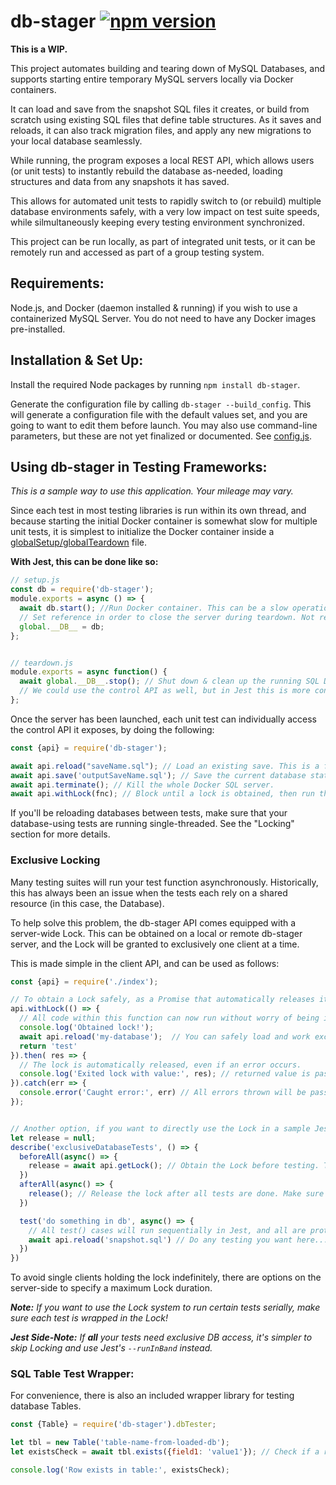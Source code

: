 # db-stager [![npm version](https://badge.fury.io/js/db-stager.svg)](https://www.npmjs.com/package/db-stager)

**This is a WIP.**

This project automates building and tearing down of MySQL Databases, and supports starting entire temporary MySQL servers locally via Docker containers. 

It can load and save from the snapshot SQL files it creates, or build from scratch using existing SQL files that define table structures. As it saves and reloads, it can also track migration files, and apply any new migrations to your local database seamlessly.

While running, the program exposes a local REST API, which allows users (or unit tests) to instantly rebuild the database as-needed, loading structures and data from any snapshots it has saved.

This allows for automated unit tests to rapidly switch to (or rebuild) multiple database environments safely, with a very low impact on test suite speeds, while silmultaneously keeping every testing environment synchronized.

This project can be run locally, as part of integrated unit tests, or it can be remotely run and accessed as part of a group testing system.

## Requirements:
Node.js, and Docker (daemon installed & running) if you wish to use a containerized MySQL Server. You do not need to have any Docker images pre-installed.

## Installation & Set Up:
Install the required Node packages by running ```npm install db-stager```.

Generate the configuration file by calling ```db-stager --build_config```. This will generate a configuration file with the default values set, and you are going to want to edit them before launch. You may also use command-line parameters, but these are not yet finalized or documented. See [config.js](./config.js).


## Using db-stager in Testing Frameworks:
*This is a sample way to use this application. Your mileage may vary.*

Since each test in most testing libraries is run within its own thread, and because starting the initial Docker container is somewhat slow for multiple unit tests, it is simplest to initialize the Docker container inside a [globalSetup/globalTeardown](https://jestjs.io/docs/en/configuration.html#globalsetup-string) file. 

__With Jest, this can be done like so:__
```js
// setup.js
const db = require('db-stager');
module.exports = async () => {
  await db.start(); //Run Docker container. This can be a slow operation.
  // Set reference in order to close the server during teardown. Not required, but convenient.
  global.__DB__ = db;
};


// teardown.js
module.exports = async function() {
  await global.__DB__.stop(); // Shut down & clean up the running SQL Docker container.
  // We could use the control API as well, but in Jest this is more convenient.
};
```


Once the server has been launched, each unit test can individually access the control API it exposes, by doing the following:
```js
const {api} = require('db-stager');

await api.reload("saveName.sql"); // Load an existing save. This is a fast operation.
await api.save('outputSaveName.sql'); // Save the current database state to a file.
await api.terminate(); // Kill the whole Docker SQL server.
await api.withLock(fnc); // Block until a lock is obtained, then run the given function.
```
If you'll be reloading databases between tests, make sure that your database-using tests are running single-threaded.
See the "Locking" section for more details.

### Exclusive Locking
Many testing suites will run your test function asynchronously. 
Historically, this has always been an issue when the tests each rely on a shared resource (in this case, the Database).

To help solve this problem, the db-stager API comes equipped with a server-wide Lock. 
This can be obtained on a local or remote db-stager server, and the Lock will be granted to exclusively one client at a time.

This is made simple in the client API, and can be used as follows:
```js
const {api} = require('./index');

// To obtain a Lock safely, as a Promise that automatically releases it when finished:
api.withLock(() => {
  // All code within this function can now run without worry of being interrupted.
  console.log('Obtained lock!');
  await api.reload('my-database');  // You can safely load and work exclusively with the database now.
  return 'test'
}).then( res => {
  // The lock is automatically released, even if an error occurs.
  console.log('Exited lock with value:', res); // returned value is passed through, will return 'test' in this case.
}).catch(err => {
  console.error('Caught error:', err) // All errors thrown will be passed through as well.
});


// Another option, if you want to directly use the Lock in a sample Jest test:
let release = null;
describe('exclusiveDatabaseTests', () => {
  beforeAll(async() => {
    release = await api.getLock(); // Obtain the Lock before testing. The release() function is returned.
  })
  afterAll(async() => {
    release(); // Release the lock after all tests are done. Make sure this always gets called!
  })

  test('do something in db', async() => {
    // All test() cases will run sequentially in Jest, and all are protected by exclusive access to the Lock.
    await api.reload('snapshot.sql') // Do any testing you want here...
  })
})
```

To avoid single clients holding the lock indefinitely, 
there are options on the server-side to specify a maximum Lock duration.

*__Note:__ If you want to use the Lock system to run certain tests serially, make sure each test is wrapped in the Lock!*

*__Jest Side-Note:__ If **all** your tests need exclusive DB access, it's simpler to skip Locking and use Jest's `--runInBand` instead.*

### SQL Table Test Wrapper:

For convenience, there is also an included wrapper library for testing database Tables.
```js
const {Table} = require('db-stager').dbTester;

let tbl = new Table('table-name-from-loaded-db');
let existsCheck = await tbl.exists({field1: 'value1'}); // Check if a row exists with the given values, inside this table.

console.log('Row exists in table:', existsCheck);
```
